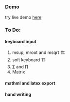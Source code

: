 ### Demo 
try live demo [here](https://newdino.github.io/mathio)
### To Do: 
#### keyboard input
1. msup, mroot and msqrt 🏗 
2. soft keyboard 🏗 
3. ∑ and ∏
4. Matrix
#### mathml and latex export
#### hand writing
